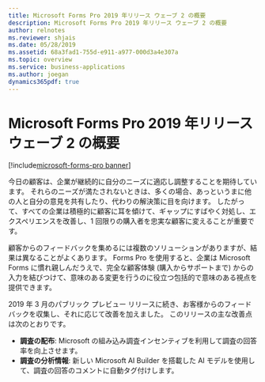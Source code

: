 ```yaml
---
title: Microsoft Forms Pro 2019 年リリース ウェーブ 2 の概要
description: Microsoft Forms Pro 2019 年リリース ウェーブ 2 の概要
author: relnotes
ms.reviewer: shjais
ms.date: 05/28/2019
ms.assetid: 68a3fad1-755d-e911-a977-000d3a4e307a
ms.topic: overview
ms.service: business-applications
ms.author: joegan
dynamics365pdf: true
---
```


# Microsoft Forms Pro 2019 年リリース ウェーブ 2 の概要
[!include[microsoft-forms-pro banner](../includes/microsoft-forms-pro.md)]

今日の顧客は、企業が継続的に自分のニーズに適応し調整することを期待しています。 それらのニーズが満たされないときは、多くの場合、あっというまに他の人と自分の意見を共有したり、代わりの解決策に目を向けます。 したがって、すべての企業は積極的に顧客に耳を傾けて、ギャップにすばやく対処し、エクスペリエンスを改善し、1 回限りの購入者を忠実な顧客に変えることが重要です。

顧客からのフィードバックを集めるには複数のソリューションがありますが、結果は異なることがよくあります。 Forms Pro を使用すると、企業は Microsoft Forms に慣れ親しんだうえで、完全な顧客体験 (購入からサポートまで) からの入力を結びつけて、意味のある変更を行うのに役立つ包括的で意味のある視点を提供できます。

2019 年 3 月のパブリック プレビュー リリースに続き、お客様からのフィードバックを収集し、それに応じて改善を加えました。 このリリースの主な改善点は次のとおりです。

- **調査の配布**: Microsoft の組み込み調査インセンティブを利用して調査の回答率を向上させます。
- **調査の分析情報**: 新しい Microsoft AI Builder を搭載した AI モデルを使用して、調査の回答のコメントに自動タグ付けします。
